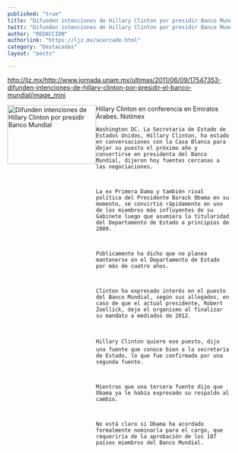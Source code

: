 ```yaml
---
published: "true"
title: "Difunden intenciones de Hillary Clinton por presidir Banco Mundial"
twitt: "Difunden intenciones de Hillary Clinton por presidir Banco Mundial"
author: "REDACCION"
authorlink: "https://ljz.mx/acercade.html"
category: "Destacadas"
layout: "posts"

---
```

http://ljz.mx/http://www.jornada.unam.mx/ultimas/2011/06/09/17547353-difunden-intenciones-de-hillary-clinton-por-presidir-el-banco-mundial/image_mini

   <img src="http://ljz.mx/http://www.jornada.unam.mx/ultimas/2011/06/09/17547353-difunden-intenciones-de-hillary-clinton-por-presidir-el-banco-mundial/image_mini" border="0" alt="Difunden intenciones de Hillary Clinton por presidir Banco Mundial" title="Hillary Clinton en conferencia en Emiratos Árabes. Notimex" width="200" height="133" style="float: left;" />  
    Hillary Clinton en conferencia en Emiratos Árabes. Notimex
  



  
    Washington DC. La Secretaria de Estado de Estados Unidos, Hillary Clinton, ha estado en conversaciones con la Casa Blanca para dejar su puesto el próximo año y convertirse en presidenta del Banco Mundial, dijeron hoy fuentes cercanas a las negociaciones.
  
  
  
    La ex Primera Dama y también rival política del Presidente Barack Obama en su momento, se convirtió rápidamente en uno de los miembros más influyentes de su Gabinete luego que asumiera la titularidad del Departamento de Estado a principios de 2009.
  
  
  
    Públicamente ha dicho que no planea mantenerse en el Departamento de Estado por más de cuatro años.
  
  
  
    Clinton ha expresado interés en el puesto del Banco Mundial, según sus allegados, en caso de que el actual presidente, Robert Zoellick, deje el organismo al finalizar su mandato a mediados de 2012.
  
  
  
    Hillary Clinton quiere ese puesto, dijo una fuente que conoce bien a la secretaria de Estado, lo que fue confirmado por una segunda fuente.
  
  
  
    Mientras que una tercera fuente dijo que Obama ya le había expresado su respaldo al cambio.
  
  
  
    No está claro si Obama ha acordado formalmente nominarla para el cargo, que requeriría de la aprobación de los 187 países miembros del Banco Mundial.
  

